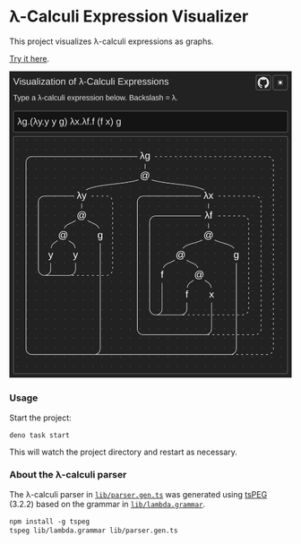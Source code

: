 # λ-Calculi Expression Visualizer

This project visualizes λ-calculi expressions as graphs.

[Try it here](https://lambda-vis.deno.dev/).

![/screenshot.png](/screenshot.png)

### Usage

Start the project:

```
deno task start
```

This will watch the project directory and restart as necessary.

### About the λ-calculi parser

The λ-calculi parser in [`lib/parser.gen.ts`](lib/parser.gen.ts) was generated using [tsPEG](https://www.npmjs.com/package/tspeg) (3.2.2) based on the grammar in [`lib/lambda.grammar`](lib/lambda.grammar).

```
npm install -g tspeg
tspeg lib/lambda.grammar lib/parser.gen.ts
```
